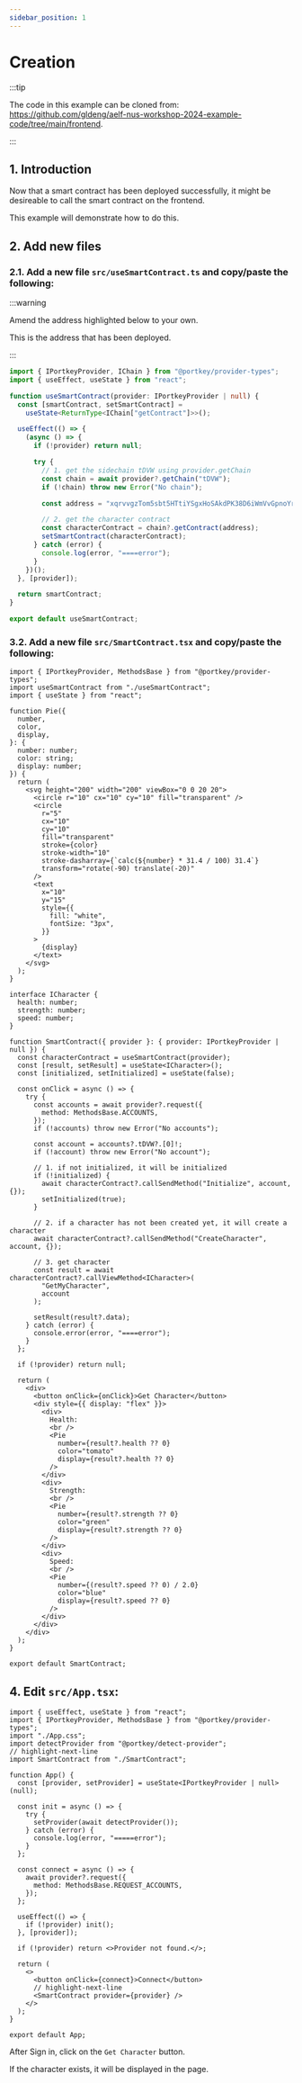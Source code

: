```yaml
---
sidebar_position: 1
---
```


# Creation

:::tip

The code in this example can be cloned from: https://github.com/gldeng/aelf-nus-workshop-2024-example-code/tree/main/frontend.

:::

## 1. Introduction

Now that a smart contract has been deployed successfully, it might be desireable to call the smart contract on the frontend.

This example will demonstrate how to do this.

## 2. Add new files

### 2.1. Add a new file `src/useSmartContract.ts` and copy/paste the following:

:::warning

Amend the address highlighted below to your own.

This is the address that has been deployed.

:::

```ts title="src/useSmartContract.ts" showLineNumbers
import { IPortkeyProvider, IChain } from "@portkey/provider-types";
import { useEffect, useState } from "react";

function useSmartContract(provider: IPortkeyProvider | null) {
  const [smartContract, setSmartContract] =
    useState<ReturnType<IChain["getContract"]>>();

  useEffect(() => {
    (async () => {
      if (!provider) return null;

      try {
        // 1. get the sidechain tDVW using provider.getChain
        const chain = await provider?.getChain("tDVW");
        if (!chain) throw new Error("No chain");

        const address = "xqrvvgzTom5sbt5HTtiYSgxHoSAkdPK38D6iWmVvGpnoYrv7P";

        // 2. get the character contract
        const characterContract = chain?.getContract(address);
        setSmartContract(characterContract);
      } catch (error) {
        console.log(error, "====error");
      }
    })();
  }, [provider]);

  return smartContract;
}

export default useSmartContract;
```

### 3.2. Add a new file `src/SmartContract.tsx` and copy/paste the following:

```tsx title="src/SmartContract.tsx" showLineNumbers
import { IPortkeyProvider, MethodsBase } from "@portkey/provider-types";
import useSmartContract from "./useSmartContract";
import { useState } from "react";

function Pie({
  number,
  color,
  display,
}: {
  number: number;
  color: string;
  display: number;
}) {
  return (
    <svg height="200" width="200" viewBox="0 0 20 20">
      <circle r="10" cx="10" cy="10" fill="transparent" />
      <circle
        r="5"
        cx="10"
        cy="10"
        fill="transparent"
        stroke={color}
        stroke-width="10"
        stroke-dasharray={`calc(${number} * 31.4 / 100) 31.4`}
        transform="rotate(-90) translate(-20)"
      />
      <text
        x="10"
        y="15"
        style={{
          fill: "white",
          fontSize: "3px",
        }}
      >
        {display}
      </text>
    </svg>
  );
}

interface ICharacter {
  health: number;
  strength: number;
  speed: number;
}

function SmartContract({ provider }: { provider: IPortkeyProvider | null }) {
  const characterContract = useSmartContract(provider);
  const [result, setResult] = useState<ICharacter>();
  const [initialized, setInitialized] = useState(false);

  const onClick = async () => {
    try {
      const accounts = await provider?.request({
        method: MethodsBase.ACCOUNTS,
      });
      if (!accounts) throw new Error("No accounts");

      const account = accounts?.tDVW?.[0]!;
      if (!account) throw new Error("No account");

      // 1. if not initialized, it will be initialized
      if (!initialized) {
        await characterContract?.callSendMethod("Initialize", account, {});
        setInitialized(true);
      }

      // 2. if a character has not been created yet, it will create a character
      await characterContract?.callSendMethod("CreateCharacter", account, {});

      // 3. get character
      const result = await characterContract?.callViewMethod<ICharacter>(
        "GetMyCharacter",
        account
      );

      setResult(result?.data);
    } catch (error) {
      console.error(error, "====error");
    }
  };

  if (!provider) return null;

  return (
    <div>
      <button onClick={onClick}>Get Character</button>
      <div style={{ display: "flex" }}>
        <div>
          Health:
          <br />
          <Pie
            number={result?.health ?? 0}
            color="tomato"
            display={result?.health ?? 0}
          />
        </div>
        <div>
          Strength:
          <br />
          <Pie
            number={result?.strength ?? 0}
            color="green"
            display={result?.strength ?? 0}
          />
        </div>
        <div>
          Speed:
          <br />
          <Pie
            number={(result?.speed ?? 0) / 2.0}
            color="blue"
            display={result?.speed ?? 0}
          />
        </div>
      </div>
    </div>
  );
}

export default SmartContract;
```

## 4. Edit `src/App.tsx`:

```tsx title="src/App.tsx" showLineNumbers
import { useEffect, useState } from "react";
import { IPortkeyProvider, MethodsBase } from "@portkey/provider-types";
import "./App.css";
import detectProvider from "@portkey/detect-provider";
// highlight-next-line
import SmartContract from "./SmartContract";

function App() {
  const [provider, setProvider] = useState<IPortkeyProvider | null>(null);

  const init = async () => {
    try {
      setProvider(await detectProvider());
    } catch (error) {
      console.log(error, "=====error");
    }
  };

  const connect = async () => {
    await provider?.request({
      method: MethodsBase.REQUEST_ACCOUNTS,
    });
  };

  useEffect(() => {
    if (!provider) init();
  }, [provider]);

  if (!provider) return <>Provider not found.</>;

  return (
    <>
      <button onClick={connect}>Connect</button>
      // highlight-next-line
      <SmartContract provider={provider} />
    </>
  );
}

export default App;
```

After Sign in, click on the `Get Character` button.

If the character exists, it will be displayed in the page.
